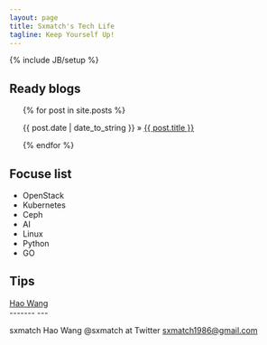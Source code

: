 ```yaml
---
layout: page
title: Sxmatch's Tech Life
tagline: Keep Yourself Up!
---
```

{% include JB/setup %}

## Ready blogs 

<ul class="posts">
  {% for post in site.posts %}
    <p><span>{{ post.date | date_to_string }}</span> » <a href="{{ BASE_PATH }}{{ post.url }}">{{ post.title }}</a></p>
  {% endfor %}
</ul>

## Focuse list

- OpenStack
- Kubernetes
- Ceph
- AI
- Linux
- Python
- GO

## Tips
<script src="https://platform.linkedin.com/badges/js/profile.js" async defer type="text/javascript"></script>

<div class="badge-base LI-profile-badge" data-locale="en_US" data-size="medium" data-theme="dark" data-type="VERTICAL" data-vanity="hao-wang-b7340120" data-version="v1"><a class="badge-base__link LI-simple-link" href="https://ca.linkedin.com/in/hao-wang-b7340120?trk=profile-badge">Hao Wang</a></div>
-------
---

sxmatch Hao Wang @sxmatch at Twitter sxmatch1986@gmail.com


